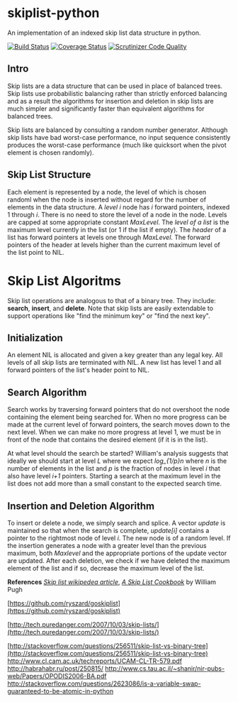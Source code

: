 skiplist-python
===============

An implementation of an indexed skip list data structure in python.

[![Build Status](https://travis-ci.org/ZhukovAlexander/py-skiplist.svg?branch=master)](https://travis-ci.org/ZhukovAlexander/py-skiplist)
[![Coverage Status](https://coveralls.io/repos/ZhukovAlexander/py-skiplist/badge.svg?branch=master&service=github)](https://coveralls.io/github/ZhukovAlexander/py-skiplist?branch=master)
[![Scrutinizer Code Quality](https://scrutinizer-ci.com/g/ZhukovAlexander/py-skiplist/badges/quality-score.png?b=master)](https://scrutinizer-ci.com/g/ZhukovAlexander/py-skiplist/?branch=master)

Intro
-----
Skip lists are a data structure that can be used in place
of balanced trees. Skip lists use probabilistic balancing
rather than strictly enforced balancing and as a result
the algorithms for insertion and deletion in skip lists
are much simpler and significantly faster than equivalent
algorithms for balanced trees.

Skip lists are balanced by consulting a random number 
generator. Although skip lists have bad worst-case
performance, no input sequence consistently produces the
worst-case performance (much like quicksort when the pivot
element is chosen randomly).

Skip List Structure
--------------------
Each element is represented by a node, the level of 
which is chosen randoml when the node is inserted
without regard for the number of elements in the
data structure. A *level i* node has *i* forward
pointers, indexed 1 through *i*. There is no need
to store the level of a node in the node. Levels
are capped at some appropriate constant *MaxLevel*.
The *level of a list* is the maximum level currently
in the list (or 1 if the list if empty). The *header*
of a list has forward pointers at levels one through
*MaxLevel*. The forward pointers of the header at
levels higher than the current maximum level of the
list point to NIL.

Skip List Algoritms
===================
Skip list operations are analogous to that of a binary
tree. They include: **search**, **insert**,
and **delete**. Note that skip lists are easily
extendable to support operations like "find the minimum key" or "find the next key".

Initialization
--------------
An element NIL is allocated and given a key
greater than any legal key. All levels of all
skip lists are terminated with NIL. A new list
has level 1 and all forward pointers of the list's
header point to NIL.

Search Algorithm
-----------------
Search works by traversing forward pointers
that do not overshoot the node containing the element
being searched for. When no more progress can be
made at the current level of forward pointers, the
search moves down to the next level. When we can make
no more progress at level 1, we must be in front
of the node that contains the desired element (if 
it is in the list).

At what level should the search be started? William's
analysis suggests that ideally we should start
at level *L* where we expect *log_{1/p}n* where
*n* is the number of elements in the list and
*p* is the fraction of nodes in level *i* that
also have level *i+1* pointers. Starting a search
at the maximum level in the list does not add more
than a small constant to the expected search time.

Insertion and Deletion Algorithm
--------------------------------
To insert or delete a node, we simply search and
splice. A vector *update* is maintained so that when
the search is complete, *update[i]* contains a pointer
to the rightmost node of level *i*. The new node
is of a random level.
If the insertion generates a node with a greater level
than the previous maximum, both *Maxlevel* 
and the appropriate portions of the update vector
are updated. After each deletion, we check if we have
deleted the maximum element of the list and if so,
decrease the maximum level of the list.

**References**
[*Skip list wikipedea article*](http://en.wikipedia.org/wiki/Skip_list),
[*A Skip List Cookbook*](http://cg.scs.carleton.ca/~morin/teaching/5408/refs/p90b.pdf) by William Pugh

[https://github.com/ryszard/goskiplist](https://github.com/ryszard/goskiplist)

[http://tech.puredanger.com/2007/10/03/skip-lists/](http://tech.puredanger.com/2007/10/03/skip-lists/)

[http://stackoverflow.com/questions/256511/skip-list-vs-binary-tree](http://stackoverflow.com/questions/256511/skip-list-vs-binary-tree)
http://www.cl.cam.ac.uk/techreports/UCAM-CL-TR-579.pdf
http://habrahabr.ru/post/250815/
http://www.cs.tau.ac.il/~shanir/nir-pubs-web/Papers/OPODIS2006-BA.pdf
http://stackoverflow.com/questions/2623086/is-a-variable-swap-guaranteed-to-be-atomic-in-python